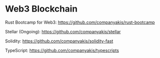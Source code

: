 # Web3 Blockchain

Rust Bootcamp for Web3:
https://github.com/companyakis/rust-bootcamp

Stellar (Ongoing):
https://github.com/companyakis/stellar

Solidity:
https://github.com/companyakis/solidity-fast

TypeScript:
https://github.com/companyakis/typescripts



